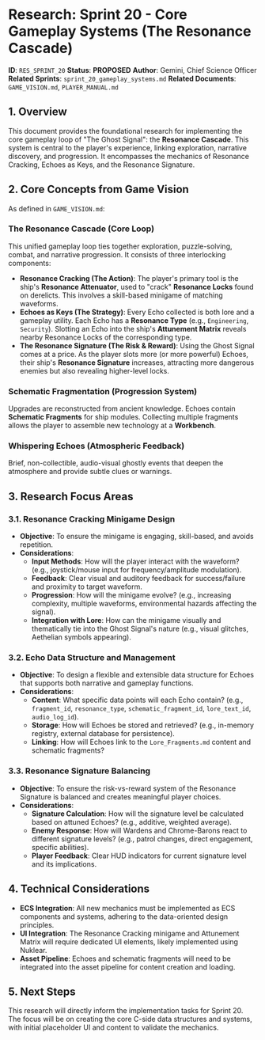 # Research: Sprint 20 - Core Gameplay Systems (The Resonance Cascade)

**ID**: `RES_SPRINT_20`
**Status**: **PROPOSED**
**Author**: Gemini, Chief Science Officer
**Related Sprints**: `sprint_20_gameplay_systems.md`
**Related Documents**: `GAME_VISION.md`, `PLAYER_MANUAL.md`

## 1. Overview

This document provides the foundational research for implementing the core gameplay loop of "The Ghost Signal": the **Resonance Cascade**. This system is central to the player's experience, linking exploration, narrative discovery, and progression. It encompasses the mechanics of Resonance Cracking, Echoes as Keys, and the Resonance Signature.

## 2. Core Concepts from Game Vision

As defined in `GAME_VISION.md`:

### The Resonance Cascade (Core Loop)

This unified gameplay loop ties together exploration, puzzle-solving, combat, and narrative progression. It consists of three interlocking components:

*   **Resonance Cracking (The Action)**: The player's primary tool is the ship's **Resonance Attenuator**, used to "crack" **Resonance Locks** found on derelicts. This involves a skill-based minigame of matching waveforms.
*   **Echoes as Keys (The Strategy)**: Every Echo collected is both lore and a gameplay utility. Each Echo has a **Resonance Type** (e.g., `Engineering`, `Security`). Slotting an Echo into the ship's **Attunement Matrix** reveals nearby Resonance Locks of the corresponding type.
*   **The Resonance Signature (The Risk & Reward)**: Using the Ghost Signal comes at a price. As the player slots more (or more powerful) Echoes, their ship's **Resonance Signature** increases, attracting more dangerous enemies but also revealing higher-level locks.

### Schematic Fragmentation (Progression System)

Upgrades are reconstructed from ancient knowledge. Echoes contain **Schematic Fragments** for ship modules. Collecting multiple fragments allows the player to assemble new technology at a **Workbench**.

### Whispering Echoes (Atmospheric Feedback)

Brief, non-collectible, audio-visual ghostly events that deepen the atmosphere and provide subtle clues or warnings.

## 3. Research Focus Areas

### 3.1. Resonance Cracking Minigame Design

*   **Objective**: To ensure the minigame is engaging, skill-based, and avoids repetition.
*   **Considerations**:
    *   **Input Methods**: How will the player interact with the waveform? (e.g., joystick/mouse input for frequency/amplitude modulation).
    *   **Feedback**: Clear visual and auditory feedback for success/failure and proximity to target waveform.
    *   **Progression**: How will the minigame evolve? (e.g., increasing complexity, multiple waveforms, environmental hazards affecting the signal).
    *   **Integration with Lore**: How can the minigame visually and thematically tie into the Ghost Signal's nature (e.g., visual glitches, Aethelian symbols appearing).

### 3.2. Echo Data Structure and Management

*   **Objective**: To design a flexible and extensible data structure for Echoes that supports both narrative and gameplay functions.
*   **Considerations**:
    *   **Content**: What specific data points will each Echo contain? (e.g., `fragment_id`, `resonance_type`, `schematic_fragment_id`, `lore_text_id`, `audio_log_id`).
    *   **Storage**: How will Echoes be stored and retrieved? (e.g., in-memory registry, external database for persistence).
    *   **Linking**: How will Echoes link to the `Lore_Fragments.md` content and schematic fragments?

### 3.3. Resonance Signature Balancing

*   **Objective**: To ensure the risk-vs-reward system of the Resonance Signature is balanced and creates meaningful player choices.
*   **Considerations**:
    *   **Signature Calculation**: How will the signature level be calculated based on attuned Echoes? (e.g., additive, weighted average).
    *   **Enemy Response**: How will Wardens and Chrome-Barons react to different signature levels? (e.g., patrol changes, direct engagement, specific abilities).
    *   **Player Feedback**: Clear HUD indicators for current signature level and its implications.

## 4. Technical Considerations

*   **ECS Integration**: All new mechanics must be implemented as ECS components and systems, adhering to the data-oriented design principles.
*   **UI Integration**: The Resonance Cracking minigame and Attunement Matrix will require dedicated UI elements, likely implemented using Nuklear.
*   **Asset Pipeline**: Echoes and schematic fragments will need to be integrated into the asset pipeline for content creation and loading.

## 5. Next Steps

This research will directly inform the implementation tasks for Sprint 20. The focus will be on creating the core C-side data structures and systems, with initial placeholder UI and content to validate the mechanics.

